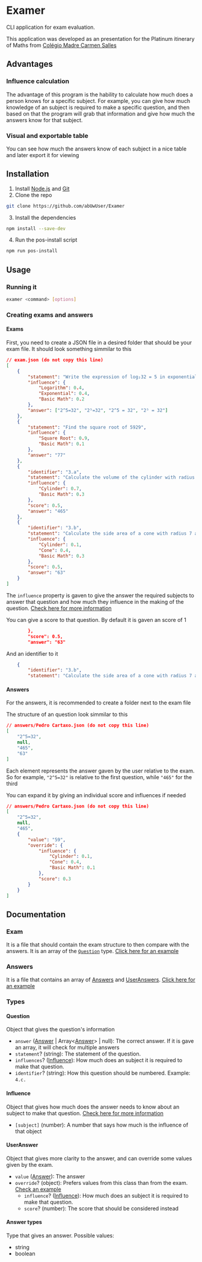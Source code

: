 # Examer
CLI application for exam evaluation.

This application was developed as an presentation for the Platinum itinerary of Maths from [Colégio Madre Carmen Salles](https://colegiomadrecarmensalles.org.br/)

## Advantages
### Influence calculation
The advantage of this program is the hability to calculate how much does a person knows for a specific subject. For example, you can give how much knowledge of an subject is required to make a specific question, and then based on that the program will grab that information and give how much the answers know for that subject.

### Visual and exportable table
You can see how much the answers know of each subject in a nice table and later export it for viewing

## Installation
1. Install [Node.js](https://nodejs.org/en/) and [Git](https://git-scm.com/)
2. Clone the repo
```sh
git clone https://github.com/abUwUser/Examer
```
3. Install the dependencies
```sh
npm install --save-dev
```
4. Run the pos-install script
```sh
npm run pos-install
```

## Usage
### Running it
```sh
examer <command> [options]
```
### Creating exams and answers
#### Exams
First, you need to create a JSON file in a desired folder that should be your exam file. It should look something simmilar to this
```json
// exam.json (do not copy this line)
[
    {
        "statement": "Write the expression of log₂32 = 5 in exponential form",
        "influence": {
            "Logarithm": 0.4,
            "Exponential": 0.4,
            "Basic Math": 0.2
        },
        "answer": ["2^5=32", "2⁵=32", "2^5 = 32", "2⁵ = 32"]
    },
    {
        "statement": "Find the square root of 5929",
        "influence": {
            "Square Root": 0.9,
            "Basic Math": 0.1
        },
        "answer": "77"
    },
    {
        "identifier": "3.a",
        "statement": "Calculate the volume of the cylinder with radius 5 and height 6 while considering π = 3.1. Do not put the units in the answer.",
        "influence": {
            "Cylinder": 0.7,
            "Basic Math": 0.3
        },
        "score": 0.5,
        "answer": "465"
    },
    {
        "identifier": "3.b",
        "statement": "Calculate the side area of a cone with radius 7 and generatrix 3 while considering π = 3. Do not put the units in the answer.",
        "influence": {
            "Cylinder": 0.1,
            "Cone": 0.4,
            "Basic Math": 0.3
        },
        "score": 0.5,
        "answer": "63"
    }
]
```
The `influence` property is gaven to give the answer the required subjects to answer that question and how much they influence in the making of the question. [Check here for more information](#influence-calculation)

You can give a score to that question. By default it is gaven an score of 1
```json
        },
        "score": 0.5, 
        "answer": "63"
```
And an identifier to it
```json
    {
        "identifier": "3.b",
        "statement": "Calculate the side area of a cone with radius 7 and generatrix 3 while considering π = 3. Do not put the units in the answer.",
```
#### Answers

For the answers, it is recommended to create a folder next to the exam file

The structure of an question look simmilar to this
```json
// answers/Pedro Cartaxo.json (do not copy this line)
[
    "2^5=32",
    null,
    "465",
    "63"
]
```
Each element represents the answer gaven by the user relative to the exam. So for example, `"2^5=32"` is relative to the first question, while `"465"` for the third

You can expand it by giving an individual score and influences if needed
```json
// answers/Pedro Cartaxo.json (do not copy this line)
[
    "2^5=32",
    null,
    "465",
    {
        "value": "59",
        "override": {
            "influence": {
                "Cylinder": 0.1,
                "Cone": 0.4,
                "Basic Math": 0.1
            },
            "score": 0.3
        }
    }
]
```

## Documentation
### Exam
It is a file that should contain the exam structure to then compare with the answers. It is an array of the [`Question`](#question) type. [Click here for an example](/example/exam.json)

### Answers
It is a file that contains an array of [Answers](#answer-types) and [UserAnswers](#answer-types). [Click here for an example](/example/users/Anna%20Julia.json)

### Types
#### Question
Object that gives the question's information
* `answer` ([Answer](#answer-types) | Array\<[Answer](#answer-types)> | null): The correct answer. If it is gave an array, it will check for multiple answers
* `statement`? (string): The statement of the question.
* `influences`? ([Influence](#influence)): How much does an subject it is required to make that question.
* `identifier`? (string): How this question should be numbered. Example: `4.c.`

#### Influence
Object that gives how much does the answer needs to know about an subject to make that question. [Check here for more information](#influence-calculation)
* `[subject]` (number): A number that says how much is the influence of that object

#### UserAnswer
Object that gives more clarity to the answer, and can override some values given by the exam.
* `value` ([Answer](#answer-types)): The answer
* `override`? (object): Prefers values from this class than from the exam. [Check an example](https://github.com/abUwUser/Examer/blob/fbf73097461278b9163cabc7e75c9573c8a27947/example/users/Ana%20Julia.json#L7-L14)
    * `influence`? ([Influence](#influence)): How much does an subject it is required to make that question.
    * `score`? (number): The score that should be considered instead

#### Answer types
Type that gives an answer. Possible values:
- string
- boolean
